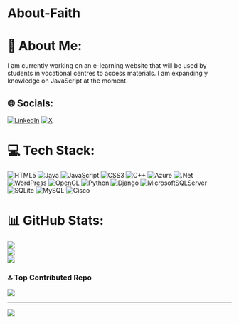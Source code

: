 # About-Faith
# 💫 About Me:
I am currently working on an e-learning website that will be used by students in vocational centres to access materials. I am expanding y knowledge on JavaScript at the moment. <br>


## 🌐 Socials:
[![LinkedIn](https://img.shields.io/badge/LinkedIn-%230077B5.svg?logo=linkedin&logoColor=white)](https://linkedin.com/in/inkedin.com/in/faith-wahogo-a9113a240/) [![X](https://img.shields.io/badge/X-black.svg?logo=X&logoColor=white)](https://x.com/@WahogoFaith) 

# 💻 Tech Stack:
![HTML5](https://img.shields.io/badge/html5-%23E34F26.svg?style=for-the-badge&logo=html5&logoColor=white) ![Java](https://img.shields.io/badge/java-%23ED8B00.svg?style=for-the-badge&logo=openjdk&logoColor=white) ![JavaScript](https://img.shields.io/badge/javascript-%23323330.svg?style=for-the-badge&logo=javascript&logoColor=%23F7DF1E) ![CSS3](https://img.shields.io/badge/css3-%231572B6.svg?style=for-the-badge&logo=css3&logoColor=white) ![C++](https://img.shields.io/badge/c++-%2300599C.svg?style=for-the-badge&logo=c%2B%2B&logoColor=white) ![Azure](https://img.shields.io/badge/azure-%230072C6.svg?style=for-the-badge&logo=microsoftazure&logoColor=white) ![.Net](https://img.shields.io/badge/.NET-5C2D91?style=for-the-badge&logo=.net&logoColor=white) ![WordPress](https://img.shields.io/badge/WordPress-%23117AC9.svg?style=for-the-badge&logo=WordPress&logoColor=white) ![OpenGL](https://img.shields.io/badge/OpenGL-%23FFFFFF.svg?style=for-the-badge&logo=opengl) ![Python](https://img.shields.io/badge/python-3670A0?style=for-the-badge&logo=python&logoColor=ffdd54) ![Django](https://img.shields.io/badge/django-%23092E20.svg?style=for-the-badge&logo=django&logoColor=white) ![MicrosoftSQLServer](https://img.shields.io/badge/Microsoft%20SQL%20Server-CC2927?style=for-the-badge&logo=microsoft%20sql%20server&logoColor=white) ![SQLite](https://img.shields.io/badge/sqlite-%2307405e.svg?style=for-the-badge&logo=sqlite&logoColor=white) ![MySQL](https://img.shields.io/badge/mysql-4479A1.svg?style=for-the-badge&logo=mysql&logoColor=white) ![Cisco](https://img.shields.io/badge/cisco-%23049fd9.svg?style=for-the-badge&logo=cisco&logoColor=black)
# 📊 GitHub Stats:
![](https://github-readme-stats.vercel.app/api?username=Keshie458&theme=dark&hide_border=false&include_all_commits=false&count_private=false)<br/>
![](https://nirzak-streak-stats.vercel.app/?user=Keshie458&theme=dark&hide_border=false)<br/>
![](https://github-readme-stats.vercel.app/api/top-langs/?username=Keshie458&theme=dark&hide_border=false&include_all_commits=false&count_private=false&layout=compact)

### 🔝 Top Contributed Repo
![](https://github-contributor-stats.vercel.app/api?username=Keshie458&limit=5&theme=dark&combine_all_yearly_contributions=true)

---
[![](https://visitcount.itsvg.in/api?id=Keshie458&icon=0&color=1)](https://visitcount.itsvg.in)

<!-- Proudly created with GPRM ( https://gprm.itsvg.in ) -->
